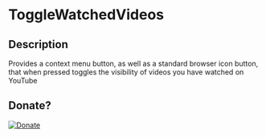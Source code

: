 # ToggleWatchedVideos

## Description
Provides a context menu button, as well as a standard browser icon button, that when pressed toggles the visibility of videos you have watched on YouTube

## Donate?
[![Donate](https://img.shields.io/badge/Donate-PayPal-green.svg)](https://www.paypal.com/cgi-bin/webscr?cmd=_s-xclick&hosted_button_id=5DQNUQQDKWYEA)
